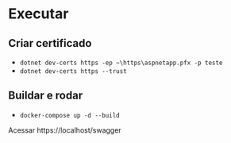 # Executar

## Criar certificado
- `dotnet dev-certs https -ep ~\https\aspnetapp.pfx -p teste`
- `dotnet dev-certs https --trust`

## Buildar e rodar 
- `docker-compose up -d --build`



Acessar https://localhost/swagger
